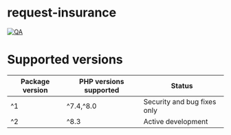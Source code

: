 # request-insurance

[![QA](https://github.com/cego/request-insurance/actions/workflows/quality-assurance.yml/badge.svg)](https://github.com/cego/request-insurance/actions/workflows/quality-assurance.yml)

# Supported versions

| Package version | PHP versions supported | Status
|-----------------|------------------------|---|
| ^1            | ^7.4,^8.0              | Security and bug fixes only
| ^2            | ^8.3                   | Active development
